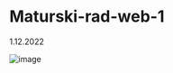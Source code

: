 # Maturski-rad-web-1
1.12.2022

![image](https://user-images.githubusercontent.com/118189227/204941321-d6141f07-5cfb-43bc-bc3b-8a83e372471f.png)
